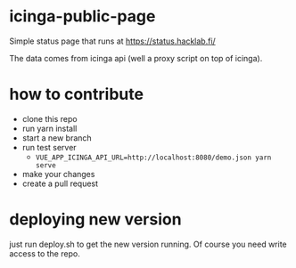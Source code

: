 # icinga-public-page

Simple status page that runs at https://status.hacklab.fi/

The data comes from icinga api (well a proxy script on top of icinga).

# how to contribute

* clone this repo
* run yarn install
* start a new branch
* run test server
  * ```VUE_APP_ICINGA_API_URL=http://localhost:8080/demo.json yarn serve```
* make your changes
* create a pull request


# deploying new version

just run deploy.sh to get the new version running. Of course you need write access to the repo.
